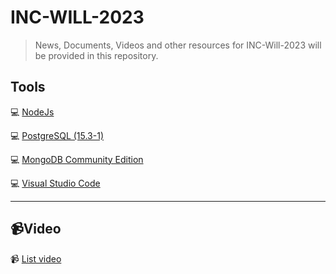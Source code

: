 # INC-WILL-2023

> News, Documents, Videos and other resources for INC-Will-2023 will be provided in this repository.

## Tools

:computer: [NodeJs](https://nodejs.org/en)

:computer: [PostgreSQL (15.3-1)](https://www.postgresql.org/download/)

:computer: [MongoDB  Community Edition](https://www.mongodb.com/docs/manual/administration/install-community/#std-label-install-mdb-community-edition)

:computer: [Visual Studio Code](https://code.visualstudio.com/)

---

## :video_camera:Video

:video_camera: [List video](https://drive.google.com/drive/folders/1NVBCgOOd-o96tdjy9n2p424FiZyCidJK?usp=sharing)
